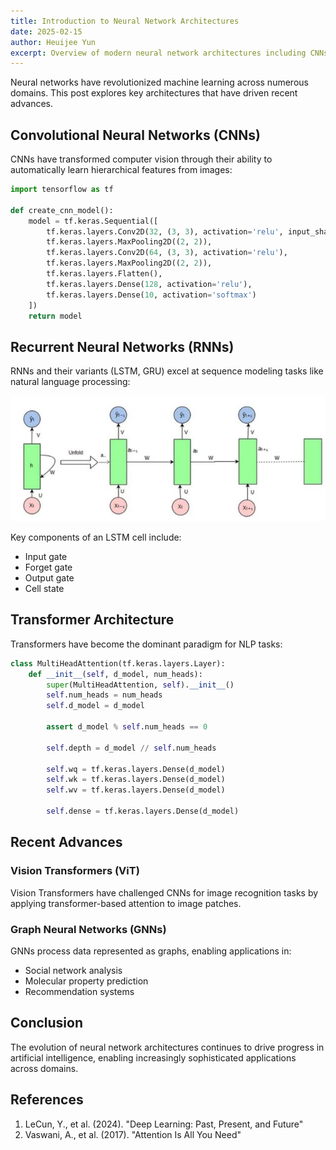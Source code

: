 ```yaml
---
title: Introduction to Neural Network Architectures
date: 2025-02-15
author: Heuijee Yun
excerpt: Overview of modern neural network architectures including CNNs, RNNs, Transformers, and recent advancements like Vision Transformers (ViT) and Graph Neural Networks (GNNs).
---
```


Neural networks have revolutionized machine learning across numerous domains. This post explores key architectures that have driven recent advances.

## Convolutional Neural Networks (CNNs)

CNNs have transformed computer vision through their ability to automatically learn hierarchical features from images:

```python
import tensorflow as tf

def create_cnn_model():
    model = tf.keras.Sequential([
        tf.keras.layers.Conv2D(32, (3, 3), activation='relu', input_shape=(28, 28, 1)),
        tf.keras.layers.MaxPooling2D((2, 2)),
        tf.keras.layers.Conv2D(64, (3, 3), activation='relu'),
        tf.keras.layers.MaxPooling2D((2, 2)),
        tf.keras.layers.Flatten(),
        tf.keras.layers.Dense(128, activation='relu'),
        tf.keras.layers.Dense(10, activation='softmax')
    ])
    return model
```

## Recurrent Neural Networks (RNNs)

RNNs and their variants (LSTM, GRU) excel at sequence modeling tasks like natural language processing:

![RNN Structure](images/rnn_diagram.jpg)

Key components of an LSTM cell include:
- Input gate
- Forget gate
- Output gate
- Cell state

## Transformer Architecture

Transformers have become the dominant paradigm for NLP tasks:

```python
class MultiHeadAttention(tf.keras.layers.Layer):
    def __init__(self, d_model, num_heads):
        super(MultiHeadAttention, self).__init__()
        self.num_heads = num_heads
        self.d_model = d_model
        
        assert d_model % self.num_heads == 0
        
        self.depth = d_model // self.num_heads
        
        self.wq = tf.keras.layers.Dense(d_model)
        self.wk = tf.keras.layers.Dense(d_model)
        self.wv = tf.keras.layers.Dense(d_model)
        
        self.dense = tf.keras.layers.Dense(d_model)
```

## Recent Advances

### Vision Transformers (ViT)

Vision Transformers have challenged CNNs for image recognition tasks by applying transformer-based attention to image patches.

### Graph Neural Networks (GNNs)

GNNs process data represented as graphs, enabling applications in:
- Social network analysis
- Molecular property prediction
- Recommendation systems

## Conclusion

The evolution of neural network architectures continues to drive progress in artificial intelligence, enabling increasingly sophisticated applications across domains.

## References

1. LeCun, Y., et al. (2024). "Deep Learning: Past, Present, and Future"
2. Vaswani, A., et al. (2017). "Attention Is All You Need" 